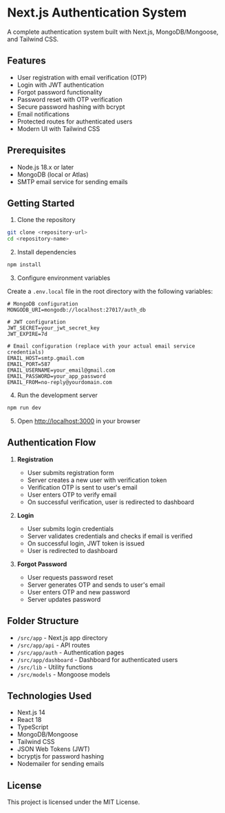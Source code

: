# Next.js Authentication System

A complete authentication system built with Next.js, MongoDB/Mongoose, and Tailwind CSS.

## Features

- User registration with email verification (OTP)
- Login with JWT authentication
- Forgot password functionality
- Password reset with OTP verification
- Secure password hashing with bcrypt
- Email notifications
- Protected routes for authenticated users
- Modern UI with Tailwind CSS

## Prerequisites

- Node.js 18.x or later
- MongoDB (local or Atlas)
- SMTP email service for sending emails

## Getting Started

1. Clone the repository

```bash
git clone <repository-url>
cd <repository-name>
```

2. Install dependencies

```bash
npm install
```

3. Configure environment variables

Create a `.env.local` file in the root directory with the following variables:

```env
# MongoDB configuration
MONGODB_URI=mongodb://localhost:27017/auth_db

# JWT configuration
JWT_SECRET=your_jwt_secret_key
JWT_EXPIRE=7d

# Email configuration (replace with your actual email service credentials)
EMAIL_HOST=smtp.gmail.com
EMAIL_PORT=587
EMAIL_USERNAME=your_email@gmail.com
EMAIL_PASSWORD=your_app_password
EMAIL_FROM=no-reply@yourdomain.com
```

4. Run the development server

```bash
npm run dev
```

5. Open [http://localhost:3000](http://localhost:3000) in your browser

## Authentication Flow

1. **Registration**
   - User submits registration form
   - Server creates a new user with verification token
   - Verification OTP is sent to user's email
   - User enters OTP to verify email
   - On successful verification, user is redirected to dashboard

2. **Login**
   - User submits login credentials
   - Server validates credentials and checks if email is verified
   - On successful login, JWT token is issued
   - User is redirected to dashboard

3. **Forgot Password**
   - User requests password reset
   - Server generates OTP and sends to user's email
   - User enters OTP and new password
   - Server updates password

## Folder Structure

- `/src/app` - Next.js app directory
- `/src/app/api` - API routes
- `/src/app/auth` - Authentication pages
- `/src/app/dashboard` - Dashboard for authenticated users
- `/src/lib` - Utility functions
- `/src/models` - Mongoose models

## Technologies Used

- Next.js 14
- React 18
- TypeScript
- MongoDB/Mongoose
- Tailwind CSS
- JSON Web Tokens (JWT)
- bcryptjs for password hashing
- Nodemailer for sending emails

## License

This project is licensed under the MIT License.
